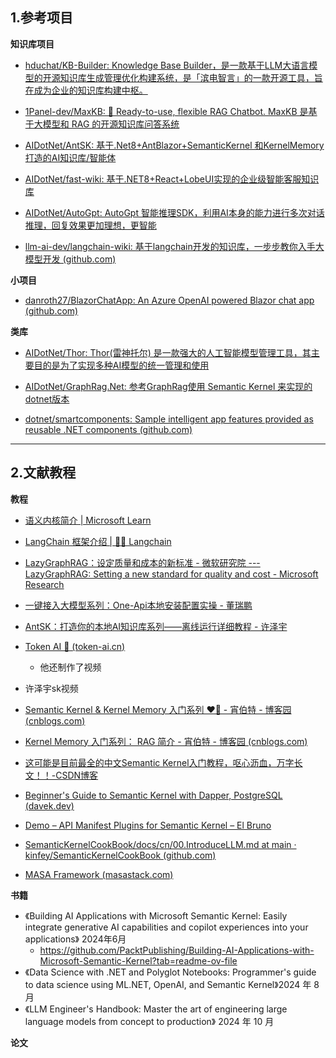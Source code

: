 ## 1.参考项目

**知识库项目**

- [hduchat/KB-Builder: Knowledge Base Builder，是一款基于LLM大语言模型的开源知识库生成管理优化构建系统，是「滨电智言」的一款开源工具，旨在成为企业的知识库构建中枢。](https://github.com/hduchat/KB-Builder)

- [1Panel-dev/MaxKB: 💬 Ready-to-use, flexible RAG Chatbot. MaxKB 是基于大模型和 RAG 的开源知识库问答系统](https://github.com/1Panel-dev/MaxKB)
- [AIDotNet/AntSK: 基于.Net8+AntBlazor+SemanticKernel 和KernelMemory 打造的AI知识库/智能体](https://github.com/AIDotNet/AntSK)
- [AIDotNet/fast-wiki: 基于.NET8+React+LobeUI实现的企业级智能客服知识库](https://github.com/AIDotNet/fast-wiki)
- [AIDotNet/AutoGpt: AutoGpt 智能推理SDK，利用AI本身的能力进行多次对话推理，回复效果更加理想，更智能](https://github.com/AIDotNet/AutoGpt)

- [llm-ai-dev/langchain-wiki: 基于langchain开发的知识库，一步步教你入手大模型开发 (github.com)](https://github.com/llm-ai-dev/langchain-wiki)



**小项目**

- [danroth27/BlazorChatApp: An Azure OpenAI powered Blazor chat app (github.com)](https://github.com/danroth27/BlazorChatApp)



**类库**

- [AIDotNet/Thor: Thor(雷神托尔) 是一款强大的人工智能模型管理工具，其主要目的是为了实现多种AI模型的统一管理和使用](https://github.com/AIDotNet/Thor)
- [AIDotNet/GraphRag.Net: 参考GraphRag使用 Semantic Kernel 来实现的dotnet版本](https://github.com/AIDotNet/GraphRag.Net)

- [dotnet/smartcomponents: Sample intelligent app features provided as reusable .NET components (github.com)](https://github.com/dotnet/smartcomponents)

























****

## 2.文献教程

**教程**

- [语义内核简介 | Microsoft Learn](https://learn.microsoft.com/zh-cn/semantic-kernel/overview/)
- [LangChain 框架介绍 | 🦜️🔗 Langchain](https://docs.langchain.com.cn/docs/introduction/)

- [LazyGraphRAG：设定质量和成本的新标准 - 微软研究院 --- LazyGraphRAG: Setting a new standard for quality and cost - Microsoft Research](https://www.microsoft.com/en-us/research/blog/lazygraphrag-setting-a-new-standard-for-quality-and-cost/)
- [一键接入大模型系列：One-Api本地安装配置实操 - 董瑞鹏](https://www.cnblogs.com/ruipeng/p/18176042)
- [AntSK：打造你的本地AI知识库系列——离线运行详细教程 - 许泽宇](https://www.cnblogs.com/xuzeyu/p/18049860)

- [Token AI 🤖 (token-ai.cn)](https://token-ai.cn/docs/ai-agent/index)
  - 他还制作了视频

- 许泽宇sk视频
- [Semantic Kernel & Kernel Memory 入门系列 ❤️‍🔥 - 宵伯特 - 博客园 (cnblogs.com)](https://www.cnblogs.com/xbotter/p/semantic_kernel_introduction.html)
- [Kernel Memory 入门系列： RAG 简介 - 宵伯特 - 博客园 (cnblogs.com)](https://www.cnblogs.com/xbotter/p/kernel_memory_rag.html)
- [这可能是目前最全的中文Semantic Kernel入门教程，呕心沥血，万字长文！！-CSDN博客](https://blog.csdn.net/sd7o95o/article/details/135984882)

- [Beginner's Guide to Semantic Kernel with Dapper, PostgreSQL (davek.dev)](https://davek.dev/beginners-guide-to-semantic-kernel-with-dapper-postgresql-and-pgvector-in-c)
- [Demo – API Manifest Plugins for Semantic Kernel – El Bruno](https://elbruno.com/2024/05/08/demo-api-manifest-plugins-for-semantic-kernel/)

- [SemanticKernelCookBook/docs/cn/00.IntroduceLLM.md at main · kinfey/SemanticKernelCookBook (github.com)](https://github.com/kinfey/SemanticKernelCookBook/blob/main/docs/cn/00.IntroduceLLM.md)

- [MASA Framework (masastack.com)](https://docs.masastack.com/framework/concepts/overview#mecha)





**书籍**

- 《Building AI Applications with Microsoft Semantic Kernel: Easily integrate generative AI capabilities and copilot experiences into your applications》 2024年6月
  - https://github.com/PacktPublishing/Building-AI-Applications-with-Microsoft-Semantic-Kernel?tab=readme-ov-file
- 《Data Science with .NET and Polyglot Notebooks: Programmer's guide to data science using ML.NET, OpenAI, and Semantic Kernel》2024 年 8 月
- 《LLM Engineer's Handbook: Master the art of engineering large language models from concept to production》 2024 年 10 月



**论文**

























